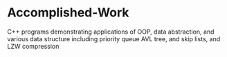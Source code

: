 # Accomplished-Work
C++ programs demonstrating applications of OOP, data abstraction, and various data structure including priority queue AVL tree, and skip lists, and LZW compression
